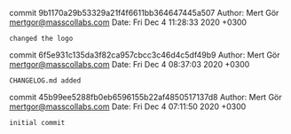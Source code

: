 commit 9b1170a29b53329a21f4f6611bb364647445a507
Author: Mert Gör <mertgor@masscollabs.com>
Date:   Fri Dec 4 11:28:33 2020 +0300

    changed the logo

commit 6f5e931c135da3f82ca957cbcc3c46d4c5df49b9
Author: Mert Gör <mertgor@masscollabs.com>
Date:   Fri Dec 4 08:37:03 2020 +0300

    CHANGELOG.md added

commit 45b99ee5288fb0eb6596155b22af4850517137d8
Author: Mert Gör <mertgor@masscollabs.com>
Date:   Fri Dec 4 07:11:50 2020 +0300

    initial commit

